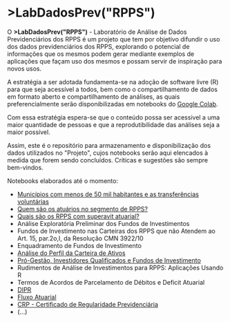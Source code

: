 # **>LabDadosPrev("RPPS")**  

O **>LabDadosPrev("RPPS")** - Laboratório de Análise de Dados Previdenciários dos RPPS é um projeto que tem por objetivo difundir o uso dos dados previdenciários dos RPPS, explorando o potencial de informações que os mesmos podem gerar mediante exemplos de aplicações que façam uso dos mesmos e possam servir de inspiração para novos usos. 

A estratégia a ser adotada fundamenta-se na adoção de software livre (R) para que seja acessível a todos, bem como o compartilhamento de dados em formato aberto e compartilhamento de análises, as quais preferencialmente serão disponibilizadas em notebooks do [Google Colab](https://colab.research.google.com/notebooks/intro.ipynb).  

Com essa estratégia espera-se que o conteúdo possa ser acessivel a uma maior quantidade de pessoas e que a reprodutibilidade das análises seja a maior possível.

Assim, este é o repositório para armazenamento e disponibilização dos dados utilizados no "Projeto", cujos notebooks serão aqui elencados à medida que forem sendo concluídos. Críticas e sugestões são sempre bem-vindos.

Notebooks elaborados até o momento:

* [Municípios com menos de 50 mil habitantes e as transferências voluntárias](https://colab.research.google.com/drive/1BZfmZbVt24-DbXXLSXAqm35puUB2V17R?usp=sharing)
* [Quem são os atuários no segmento de RPPS?](https://colab.research.google.com/drive/1GBat-DP1ZNv4Oms8F3_tYEqaOwql81RJ?usp=sharing)
* [Quais são os RPPS com superavit atuarial?](https://colab.research.google.com/drive/1N-A7p_Cp8lwx0k1a_Gv9JT2E4CwIgBWz?usp=sharing)
* Análise Exploratória Preliminar dos Fundos de Investimentos
* Fundos de Investimento nas Carteiras dos RPPS que não Atendem ao Art. 15, par.2o,I, da Resolução CMN 3922/10
* Enquadramento de Fundos de Investimento
* [Análise do Perfil da Carteira de Ativos](https://colab.research.google.com/drive/1ZFmjCiMY91EAeIS4lw1afFRBVDnRSGyd?usp=sharing)
* [Pró-Gestão, Investidores Qualificados e Fundos de Investimento](https://colab.research.google.com/drive/1Nmy2hZyJGS-x_Mz5uNJfibpT1CKkXYuG?usp=sharing)
* Rudimentos de Análise de Investimentos para RPPS: Aplicações Usando R
* Termos de Acordos de Parcelamento de Débitos e Deficit Atuarial
* [DIPR](https://colab.research.google.com/drive/1kaPJ6nT3zZCHCxYzkPTfTwurSgQMUeHl?usp=sharing)
* [Fluxo Atuarial](https://colab.research.google.com/drive/1Hhsuq1u6kxMuvo3y8jghBVm9gNfLwXOH?usp=sharing)
* [CRP - Certificado de Regularidade Previdenciária](https://colab.research.google.com/drive/1UVovo2YxM3FWkmgqXKV6iTAs2T_Ge36r?usp=sharing)
* (...)


